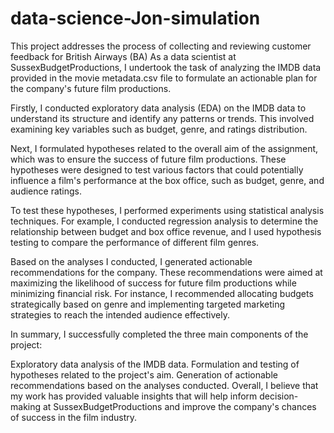 # data-science-Jon-simulation
This project addresses the process of collecting and reviewing customer feedback for British Airways (BA)
As a data scientist at SussexBudgetProductions, I undertook the task of analyzing the IMDB data provided in the movie metadata.csv file to formulate an actionable plan for the company's future film productions.

Firstly, I conducted exploratory data analysis (EDA) on the IMDB data to understand its structure and identify any patterns or trends. This involved examining key variables such as budget, genre, and ratings distribution.

Next, I formulated hypotheses related to the overall aim of the assignment, which was to ensure the success of future film productions. These hypotheses were designed to test various factors that could potentially influence a film's performance at the box office, such as budget, genre, and audience ratings.

To test these hypotheses, I performed experiments using statistical analysis techniques. For example, I conducted regression analysis to determine the relationship between budget and box office revenue, and I used hypothesis testing to compare the performance of different film genres.

Based on the analyses I conducted, I generated actionable recommendations for the company. These recommendations were aimed at maximizing the likelihood of success for future film productions while minimizing financial risk. For instance, I recommended allocating budgets strategically based on genre and implementing targeted marketing strategies to reach the intended audience effectively.

In summary, I successfully completed the three main components of the project:

Exploratory data analysis of the IMDB data.
Formulation and testing of hypotheses related to the project's aim.
Generation of actionable recommendations based on the analyses conducted.
Overall, I believe that my work has provided valuable insights that will help inform decision-making at SussexBudgetProductions and improve the company's chances of success in the film industry.
